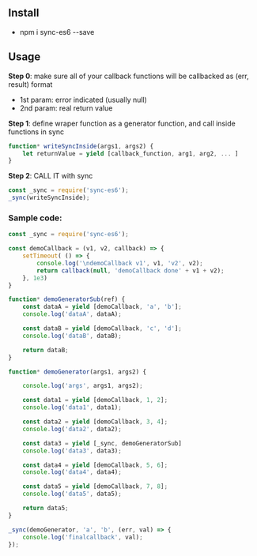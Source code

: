 ## Install

* npm i sync-es6 --save

## Usage

**Step 0**: make sure all of your callback functions will be callbacked as (err, result) format
* 1st param: error indicated (usually null)
* 2nd param: real return value

**Step 1**: define wraper function as a generator function, and call inside functions in sync 
```javascript
function* writeSyncInside(args1, args2) { 
	let returnValue = yield [callback_function, arg1, arg2, ... ]
}
```

**Step 2**: CALL IT with sync
```javascript
const _sync = require('sync-es6');
_sync(writeSyncInside);
```

### Sample code:

```javascript
const _sync = require('sync-es6');

const demoCallback = (v1, v2, callback) => {
	setTimeout( () => {
		console.log('\ndemoCallback v1', v1, 'v2', v2);
		return callback(null, 'demoCallback done' + v1 + v2);
	}, 1e3)
}

function* demoGeneratorSub(ref) {
	const dataA = yield [demoCallback, 'a', 'b'];
	console.log('dataA', dataA);

	const dataB = yield [demoCallback, 'c', 'd'];
	console.log('dataB', dataB);

	return dataB;
}

function* demoGenerator(args1, args2) {

	console.log('args', args1, args2);

	const data1 = yield [demoCallback, 1, 2];
	console.log('data1', data1);

	const data2 = yield [demoCallback, 3, 4];
	console.log('data2', data2);

	const data3 = yield [_sync, demoGeneratorSub]
	console.log('data3', data3);

	const data4 = yield [demoCallback, 5, 6];
	console.log('data4', data4);

	const data5 = yield [demoCallback, 7, 8];
	console.log('data5', data5);

	return data5;
}

_sync(demoGenerator, 'a', 'b', (err, val) => {
	console.log('finalcallback', val);
});
```